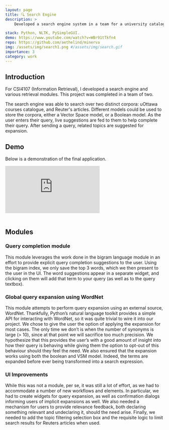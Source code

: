 ```yaml
---
layout: page
title: 🔍 Search Engine
description: >
    Developed a search engine system in a team for a university catalogue and a corpus of Reuters articles. Implemented various search algorithms from the ground up, including live query completion, index construction, and query expansion.

stack: Python, NLTK, PySimpleGUI.
demo: https://www.youtube.com/watch?v=WBr91tTkfn4
repo: https://github.com/aethelind/minerva
img: /assets/img/search1.png #/assets/img/search.gif
importance: 3
category: work
---
```

## Introduction
For CSI4107 (Information Retrieval), I developed a search engine and various retrieval modules. This project was completed in a team of two.

The search engine was able to search over two distinct corpora: uOttawa courses catalogue, and Reuter's articles. Different models could be used to store the corpora, either a Vector Space model, or a Boolean model. As the user enters their query, live suggestions are fed to them to help complete their query. After sending a query, related topics are suggested for expansion.

## Demo
Below is a demonstration of the final application.

<div class="video-container"> 
<iframe src="https://www.youtube.com/embed/WBr91tTkfn4"  frameborder="0" allow="accelerometer; autoplay; clipboard-write; encrypted-media; gyroscope; picture-in-picture" allowfullscreen class="yt-video"></iframe>

 </div>

<br>

## Modules


### Query completion module
This module leverages the work done in the bigram language module in an effort to provide explicit query completion suggestions to the user. Using the bigram index, we only save the top 3 words, which we then present to the user in the UI. The word suggestions appear in a separate widget, and clicking on them will add that term to your query (as well as to the query textbox).

### Global query expansion using WordNet
This module attempts to perform query expansion using an external source, WordNet. Thankfully, Python’s natural language toolkit provides a simple API for interacting with WordNet, so it was quite trivial to wire it into our project. We chose to give the user the option of applying the expansion for most cases. The only time we don’t is when the number of synonyms is large (> 10), since at that point we will sacrifice too much precision. We hypothesize that this provides the user’s with a good amount of insight into how their query is behaving while giving them the option to opt-out of this behaviour should they feel the need.
We also ensured that the expansion works using both the boolean and VSM model. Indeed, the terms are expanded before ever being transformed into a search expression.

### UI Improvements
While this was not a module, per se, it was still a lot of effort, as we had to accommodate a number of new workflows and elements. In particular, we had to create widgets for query expansion, as well as confirmation dialogs informing users of implicit expansions as well. We also needed a mechanism for users to provide relevance feedback, both declaring something relevant and undeclaring it, should the need arise. Finally, we needed to add the topic filtering selection box and the requisite logic to limit search results for Reuters articles when used.
